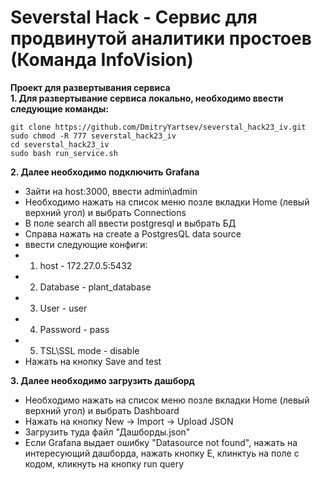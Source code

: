 # Severstal Hack - Сервис для продвинутой аналитики простоев (Команда InfoVision)
**Проект для развертывания сервиса** </br>
**1. Для развертывание сервиса локально, необходимо ввести следующие команды: </br>**
```
git clone https://github.com/DmitryYartsev/severstal_hack23_iv.git
sudo chmod -R 777 severstal_hack23_iv
cd severstal_hack23_iv
sudo bash run_service.sh
```
**2.  Далее необходимо подключить Grafana</br>**
- Зайти на host:3000, ввести admin\admin
- Необходимо нажать на список меню позле вкладки Home (левый верхний угол) и выбрать Connections
- В поле search all ввести postgresql и выбрать БД
- Справа нажать на create a PostgresQL data source
- ввести следующие конфиги: 
- 1. host - 172.27.0.5:5432
- 2. Database - plant_database
- 3. User - user
- 4. Password - pass
- 5. TSL\SSL mode - disable
- Нажать на кнопку Save and test

**3. Далее необходимо загрузить дашборд </br>**
- Необходимо нажать на список меню позле вкладки Home (левый верхний угол) и выбрать Dashboard
- Нажать на кнопку New -> Import -> Upload JSON
- Загрузить туда файл "Дашборды.json"
- Если Grafana выдает ошибку "Datasource not found", нажать на интересующий дашборда, нажать кнопку E, клинктуь на поле с кодом, кликнуть на кнопку run query 